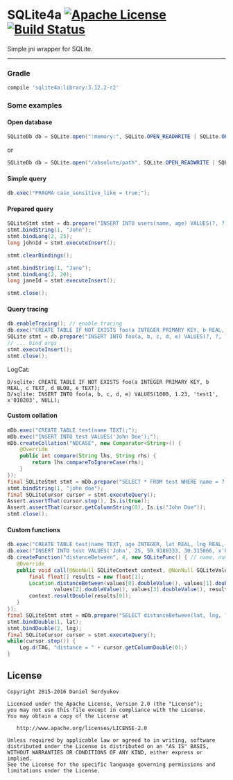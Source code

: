 # SQLite4a [![Apache License](https://img.shields.io/badge/license-Apache%20v2-blue.svg)](https://github.com/DanielSerdyukov/sqlite4a/blob/master/LICENSE) [![Build Status](https://gitlab.exzogeni.com/android/sqlite4a/badges/master/build.svg)](https://github.com/DanielSerdyukov/sqlite4a)

Simple jni wrapper for SQLite.

----

### Gradle
```groovy
compile 'sqlite4a:library:3.12.2-r2'
```

### Some examples

#### Open database
```java
SQLiteDb db = SQLite.open(":memory:", SQLite.OPEN_READWRITE | SQLite.OPEN_CREATE);
```
or
```java
SQLiteDb db = SQLite.open("/absolute/path", SQLite.OPEN_READWRITE | SQLite.OPEN_CREATE);
```

#### Simple query
```java
db.exec("PRAGMA case_sensitive_like = true;");
```

#### Prepared query
```java
SQLiteStmt stmt = db.prepare("INSERT INTO users(name, age) VALUES(?, ?);");
stmt.bindString(1, "John");
stmt.bindLong(2, 25);
long johnId = stmt.executeInsert();

stmt.clearBindings();

stmt.bindString(1, "Jane");
stmt.bindLong(2, 20);
long janeId = stmt.executeInsert();

stmt.close();
```

#### Query tracing
```java
db.enableTracing(); // enable tracing
db.exec("CREATE TABLE IF NOT EXISTS foo(a INTEGER PRIMARY KEY, b REAL, c TEXT, d BLOB, e TEXT);");
SQLite stmt = db.prepare("INSERT INTO foo(a, b, c, d, e) VALUES(?, ?, ?, ?, ?);");
// ... bind args
stmt.executeInsert();
stmt.close();
```
LogCat:
```
D/sqlite: CREATE TABLE IF NOT EXISTS foo(a INTEGER PRIMARY KEY, b REAL, c TEXT, d BLOB, e TEXT);
D/sqlite: INSERT INTO foo(a, b, c, d, e) VALUES(1000, 1.23, 'test1', x'010203', NULL);
```

#### Custom collation
```java
mDb.exec("CREATE TABLE test(name TEXT);");
mDb.exec("INSERT INTO test VALUES('John Doe');");
mDb.createCollation("NOCASE", new Comparator<String>() {
    @Override
    public int compare(String lhs, String rhs) {
        return lhs.compareToIgnoreCase(rhs);
    }
});
final SQLiteStmt stmt = mDb.prepare("SELECT * FROM test WHERE name = ? COLLATE NOCASE;");
stmt.bindString(1, "john doe");
final SQLiteCursor cursor = stmt.executeQuery();
Assert.assertThat(cursor.step(), Is.is(true));
Assert.assertThat(cursor.getColumnString(0), Is.is("John Doe"));
stmt.close();
```

#### Custom functions
```java
db.exec("CREATE TABLE test(name TEXT, age INTEGER, lat REAL, lng REAL, bytes BLOB);");
db.exec("INSERT INTO test VALUES('John', 25, 59.9388333, 30.315866, x'0103020405');");
db.createFunction("distanceBetween", 4, new SQLiteFunc() { // name, numArgs, func
   @Override
   public void call(@NonNull SQLiteContext context, @NonNull SQLiteValue[] values) {
       final float[] results = new float[1];
       Location.distanceBetween(values[0].doubleValue(), values[1].doubleValue(),
               values[2].doubleValue(), values[3].doubleValue(), results);
       context.resultDouble(results[0]);
   }
});
final SQLiteStmt stmt = mDb.prepare("SELECT distanceBetween(lat, lng, ?, ?) FROM test;");
stmt.bindDouble(1, lat);
stmt.bindDouble(2, lng);
final SQLiteCursor cursor = stmt.executeQuery();
while(cursor.step()) {
    Log.d(TAG, "distance = " + cursor.getColumnDouble(0);)
}
```

License
-------

    Copyright 2015-2016 Daniel Serdyukov

    Licensed under the Apache License, Version 2.0 (the "License");
    you may not use this file except in compliance with the License.
    You may obtain a copy of the License at

       http://www.apache.org/licenses/LICENSE-2.0

    Unless required by applicable law or agreed to in writing, software
    distributed under the License is distributed on an "AS IS" BASIS,
    WITHOUT WARRANTIES OR CONDITIONS OF ANY KIND, either express or implied.
    See the License for the specific language governing permissions and
    limitations under the License.
